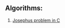 ## Algorithms:

1. [Josephus problem in C](https://github.com/raghav-4002/micro-programs/blob/main/algorithms/1.%20josephus-problem.c)
